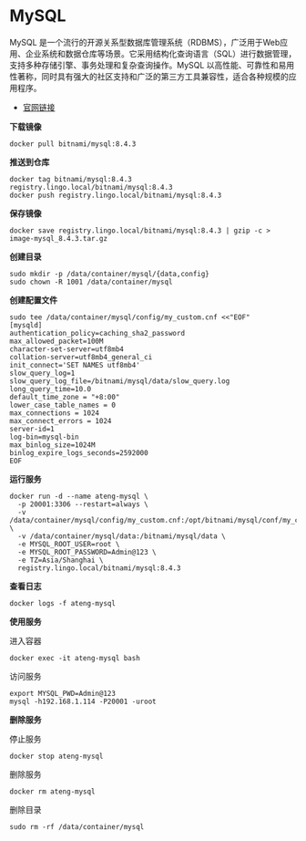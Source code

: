 # MySQL

MySQL 是一个流行的开源关系型数据库管理系统（RDBMS），广泛用于Web应用、企业系统和数据仓库等场景。它采用结构化查询语言（SQL）进行数据管理，支持多种存储引擎、事务处理和复杂查询操作。MySQL 以高性能、可靠性和易用性著称，同时具有强大的社区支持和广泛的第三方工具兼容性，适合各种规模的应用程序。

- [官网链接](https://www.mysql.com/)

**下载镜像**

```
docker pull bitnami/mysql:8.4.3
```

**推送到仓库**

```
docker tag bitnami/mysql:8.4.3 registry.lingo.local/bitnami/mysql:8.4.3
docker push registry.lingo.local/bitnami/mysql:8.4.3
```

**保存镜像**

```
docker save registry.lingo.local/bitnami/mysql:8.4.3 | gzip -c > image-mysql_8.4.3.tar.gz
```

**创建目录**

```
sudo mkdir -p /data/container/mysql/{data,config}
sudo chown -R 1001 /data/container/mysql
```

**创建配置文件**

```
sudo tee /data/container/mysql/config/my_custom.cnf <<"EOF"
[mysqld]
authentication_policy=caching_sha2_password
max_allowed_packet=100M
character-set-server=utf8mb4
collation-server=utf8mb4_general_ci
init_connect='SET NAMES utf8mb4'
slow_query_log=1
slow_query_log_file=/bitnami/mysql/data/slow_query.log
long_query_time=10.0
default_time_zone = "+8:00"
lower_case_table_names = 0
max_connections = 1024
max_connect_errors = 1024
server-id=1
log-bin=mysql-bin
max_binlog_size=1024M
binlog_expire_logs_seconds=2592000
EOF
```

**运行服务**

```
docker run -d --name ateng-mysql \
  -p 20001:3306 --restart=always \
  -v /data/container/mysql/config/my_custom.cnf:/opt/bitnami/mysql/conf/my_custom.cnf:ro \
  -v /data/container/mysql/data:/bitnami/mysql/data \
  -e MYSQL_ROOT_USER=root \
  -e MYSQL_ROOT_PASSWORD=Admin@123 \
  -e TZ=Asia/Shanghai \
  registry.lingo.local/bitnami/mysql:8.4.3
```

**查看日志**

```
docker logs -f ateng-mysql
```

**使用服务**

进入容器

```
docker exec -it ateng-mysql bash
```

访问服务

```
export MYSQL_PWD=Admin@123
mysql -h192.168.1.114 -P20001 -uroot
```

**删除服务**

停止服务

```
docker stop ateng-mysql
```

删除服务

```
docker rm ateng-mysql
```

删除目录

```
sudo rm -rf /data/container/mysql
```

